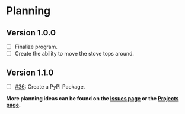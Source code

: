 # Planning

## Version 1.0.0

- [ ] Finalize program.
- [ ] Create the ability to move the stove tops around.

## Version 1.1.0

- [ ] [#36](https://github.com/Dog-Face-Development/Moms-Canning-Timer/issues/36): Create a PyPI Package.

**More planning ideas can be found on the [Issues page](https://github.com/Dog-Face-Development/Moms-Canning-Timer/issues) or the [Projects page](https://github.com/Dog-Face-Development/Moms-Canning-Timer/projects?type=classic).**
